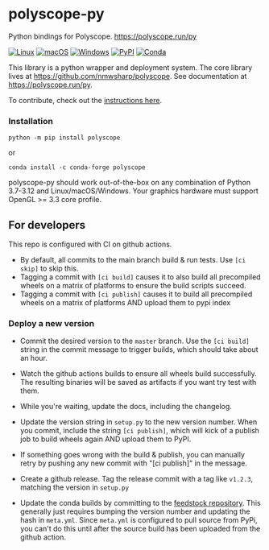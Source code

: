 # polyscope-py
Python bindings for Polyscope. https://polyscope.run/py

[![Linux](https://github.com/nmwsharp/polyscope-py/workflows/Test%20Linux/badge.svg)](https://github.com/nmwsharp/polyscope-py/actions)
[![macOS](https://github.com/nmwsharp/polyscope-py/workflows/Test%20macOS/badge.svg)](https://github.com/nmwsharp/polyscope-py/actions)
[![Windows](https://github.com/nmwsharp/polyscope-py/workflows/Test%20Windows/badge.svg)](https://github.com/nmwsharp/polyscope-py/actions)
[![PyPI](https://img.shields.io/pypi/v/polyscope?style=plastic)](https://pypi.org/project/polyscope/)
[![Conda](https://img.shields.io/conda/v/conda-forge/polyscope)](https://anaconda.org/conda-forge/polyscope)

This library is a python wrapper and deployment system. The core library lives at https://github.com/nmwsharp/polyscope. See documentation at https://polyscope.run/py.

To contribute, check out the [instructions here](https://polyscope.run/about/contributing/).

### Installation

```
python -m pip install polyscope
```

or

```
conda install -c conda-forge polyscope
```

polyscope-py should work out-of-the-box on any combination of Python 3.7-3.12 and Linux/macOS/Windows. Your graphics hardware must support OpenGL >= 3.3 core profile.

## For developers

This repo is configured with CI on github actions. 

- By default, all commits to the main branch build & run tests. Use `[ci skip]` to skip this.
- Tagging a commit with `[ci build]` causes it to also build all precompiled wheels on a matrix of platforms to ensure the build scripts succeed.
- Tagging a commit with `[ci publish]` causes it to build all precompiled wheels on a matrix of platforms AND upload them to pypi index

### Deploy a new version

- Commit the desired version to the `master` branch. Use the `[ci build]` string in the commit message to trigger builds, which should take about an hour.
- Watch the github actions builds to ensure all wheels build successfully. The resulting binaries will be saved as artifacts if you want try test with them.
- While you're waiting, update the docs, including the changelog.
- Update the version string in `setup.py` to the new version number. When you commit, include the string `[ci publish]`, which will kick of a publish job to build wheels again AND upload them to PyPI.
- If something goes wrong with the build & publish, you can manually retry by pushing any new commit with "[ci publish]" in the message.
- Create a github release. Tag the release commit with a tag like `v1.2.3`, matching the version in `setup.py`

- Update the conda builds by committing to the [feedstock repository](https://github.com/conda-forge/polyscope-feedstock). This generally just requires bumping the version number and updating the hash in `meta.yml`. Since `meta.yml` is configured to pull source from PyPi, you can't do this until after the source build has been uploaded from the github action.
